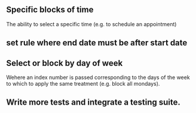 ## Specific blocks of time

The ability to select a specific time (e.g. to schedule an appointment)

## set rule where end date must be after start date

## Select or block by day of week
Wehere an index number is passed corresponding to the days of the week to which
to apply the same treatment (e.g. block all mondays).

## Write more tests and integrate a testing suite. 